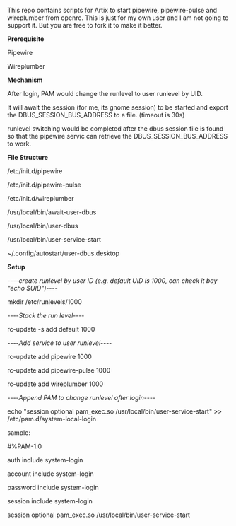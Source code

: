 This repo contains scripts for Artix to start pipewire, pipewire-pulse and wireplumber from openrc.
This is just for my own user and I am not going to support it. But you are free to fork it to make it better.

**Prerequisite**

Pipewire

Wireplumber


**Mechanism**

After login, PAM would change the runlevel to user runlevel by UID.

It will await the session (for me, its gnome session) to be started and export the DBUS_SESSION_BUS_ADDRESS to a file. (timeout is 30s)

runlevel switching would be completed after the dbus session file is found so that the pipewire servic can retrieve the DBUS_SESSION_BUS_ADDRESS to work.


**File Structure**

/etc/init.d/pipewire

/etc/init.d/pipewire-pulse

/etc/init.d/wireplumber

/usr/local/bin/await-user-dbus

/usr/local/bin/user-dbus

/usr/local/bin/user-service-start

~/.config/autostart/user-dbus.desktop


**Setup**

----*create runlevel by user ID (e.g. default UID is 1000, can check it bay "echo $UID")*----

mkdir /etc/runlevels/1000


----*Stack the run level*----

rc-update -s add default 1000


----*Add service to user runlevel*----

rc-update add pipewire 1000

rc-update add pipewire-pulse 1000

rc-update add wireplumber 1000


----*Append PAM to change runlevel after login*----

echo "session   optional  pam_exec.so /usr/local/bin/user-service-start" >> /etc/pam.d/system-local-login


sample:


#%PAM-1.0

auth      include   system-login

account   include   system-login

password  include   system-login

session   include   system-login

session   optional  pam_exec.so /usr/local/bin/user-service-start



